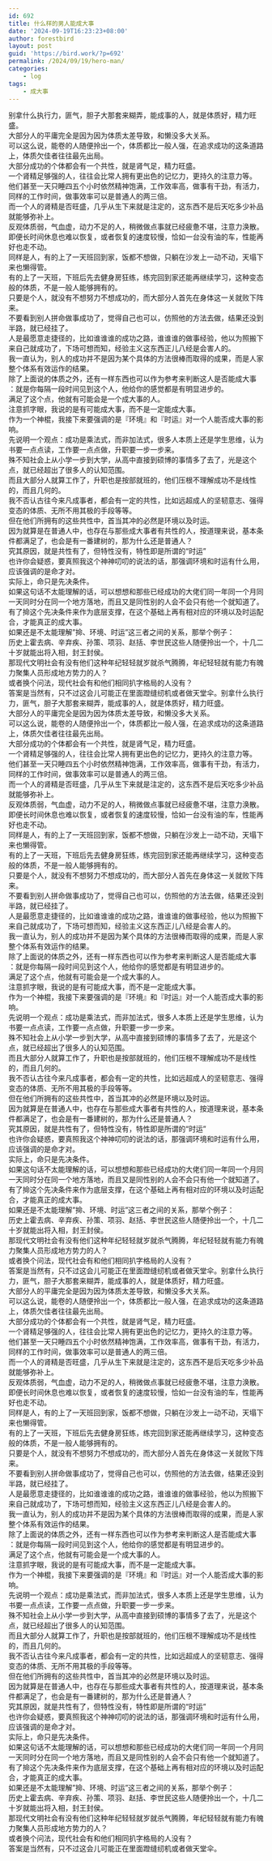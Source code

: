 ```yaml
---
id: 692
title: 什么样的男人能成大事
date: '2024-09-19T16:23:23+08:00'
author: forestbird
layout: post
guid: 'https://bird.work/?p=692'
permalink: /2024/09/19/hero-man/
categories:
    - log
tags:
    - 成大事
---
```


别拿什么执行力，匪气，胆子大那套来糊弄，能成事的人，就是体质好，精力旺盛。  
大部分人的平庸完全是因为因为体质太差导致，和懒没多大关系。  
可以这么说，能卷的人随便拎出一个，体质都比一般人强，在追求成功的这条道路上，体质欠佳者往往最先出局。  
大部分成功的个体都会有一个共性，就是肾气足，精力旺盛。  
一个肾精足够强的人，往往会比常人拥有更出色的记忆力，更持久的注意力等。  
他们甚至一天只睡四五个小时依然精神饱满，工作效率高，做事有干劲，有活力，同样的工作时间，做事效率可以是普通人的两三倍。  
而一个人的肾精是否旺盛，几乎从生下来就是注定的，这东西不是后天吃多少补品就能够弥补上。  
反观体质弱，气血虚，动力不足的人，稍微做点事就已经疲惫不堪，注意力涣散。  
即便长时间休息也难以恢复，或者恢复的速度较慢，恰如一台没有油的车，性能再好也走不动。  
同样是人，有的上了一天班回到家，饭都不想做，只躺在沙发上一动不动，天塌下来也懒得管。  
有的上了一天班，下班后先去健身房狂练，练完回到家还能再继续学习，这种变态般的体质，不是一般人能够拥有的。  
只要是个人，就没有不想努力不想成功的，而大部分人首先在身体这一关就败下阵来。  
不要看到别人拼命做事成功了，觉得自己也可以，仿照他的方法去做，结果还没到半路，就已经挂了。  
人是最愿意走捷径的，比如谁谁谁的成功之路，谁谁谁的做事经验，他以为照搬下来自己就成功了，下场可想而知，经验主义这东西正儿八经是会害人的。  
我一直认为，别人的成功并不是因为某个具体的方法很棒而取得的成果，而是人家整个体系有效运作的结果。  
除了上面说的体质之外，还有一样东西也可以作为参考来判断这人是否能成大事 ：就是你每隔一段时间见到这个人，他给你的感觉都是有明显进步的。  
满足了这个点，他就有可能会是一个成大事的人。  
注意抓字眼，我说的是有可能成大事，而不是一定能成大事。  
作为一个神棍，我接下来要强调的是『环境』和『时运』对一个人能否成大事的影响。  
先说明一个观点：成功是乘法式，而非加法式，很多人本质上还是学生思维，认为书要一点点读，工作要一点点做，升职要一步一步来。  
殊不知社会上从小学一步到大学，从高中直接到硕博的事情多了去了，光是这个点，就已经超出了很多人的认知范围。  
而且大部分人就算工作了，升职也是按部就班的，他们压根不理解成功不是线性的，而且几何的。  
我不否认古往今来凡成事者，都会有一定的共性，比如远超成人的坚韧意志、强得变态的体质、无所不用其极的手段等等。  
但在他们所拥有的这些共性中，首当其冲的必然是环境以及时运。  
因为就算是在普通人中，也存在与那些成大事者有共性的人，按道理来说，基本条件都满足了，也会是有一番建树的，那为什么还是普通人？  
究其原因，就是共性有了，但特性没有，特性即是所谓的“时运”  
也许你会疑惑，要真照我这个神神叨叨的说法的话，那强调环境和时运有什么用，应该强调的是命才对。  
实际上，命只是先决条件。  
如果这句话不太能理解的话，可以想想和那些已经成功的大佬们同一年同一个月同一天同时分在同一个地方落地，而且又是同性别的人会不会只有他一个就知道了。  
有了掵这个先决条件来作为底层支撑，在这个基础上再有相对应的环境以及时运配合，才能真正的成大事。  
如果还是不太能理解”掵、环境、时运”这三者之间的关系，那举个例子：  
历史上霍去病、辛弃疾、孙策、项羽、赵括、李世民这些人随便拎出一个，十几二十岁就能出将入相，封王封侯。  
那现代文明社会有没有他们这种年纪轻轻就岁就杀气腾腾，年纪轻轻就有能力有魄力聚集人员形成地方势力的人？  
或者换个问法，现代社会有和他们相同扒字格局的人没有？  
答案是当然有，只不过这会儿可能正在里面蹬缝纫机或者做天堂伞。别拿什么执行力，匪气，胆子大那套来糊弄，能成事的人，就是体质好，精力旺盛。  
大部分人的平庸完全是因为因为体质太差导致，和懒没多大关系。  
可以这么说，能卷的人随便拎出一个，体质都比一般人强，在追求成功的这条道路上，体质欠佳者往往最先出局。  
大部分成功的个体都会有一个共性，就是肾气足，精力旺盛。  
一个肾精足够强的人，往往会比常人拥有更出色的记忆力，更持久的注意力等。  
他们甚至一天只睡四五个小时依然精神饱满，工作效率高，做事有干劲，有活力，同样的工作时间，做事效率可以是普通人的两三倍。  
而一个人的肾精是否旺盛，几乎从生下来就是注定的，这东西不是后天吃多少补品就能够弥补上。  
反观体质弱，气血虚，动力不足的人，稍微做点事就已经疲惫不堪，注意力涣散。  
即便长时间休息也难以恢复，或者恢复的速度较慢，恰如一台没有油的车，性能再好也走不动。  
同样是人，有的上了一天班回到家，饭都不想做，只躺在沙发上一动不动，天塌下来也懒得管。  
有的上了一天班，下班后先去健身房狂练，练完回到家还能再继续学习，这种变态般的体质，不是一般人能够拥有的。  
只要是个人，就没有不想努力不想成功的，而大部分人首先在身体这一关就败下阵来。  
不要看到别人拼命做事成功了，觉得自己也可以，仿照他的方法去做，结果还没到半路，就已经挂了。  
人是最愿意走捷径的，比如谁谁谁的成功之路，谁谁谁的做事经验，他以为照搬下来自己就成功了，下场可想而知，经验主义这东西正儿八经是会害人的。  
我一直认为，别人的成功并不是因为某个具体的方法很棒而取得的成果，而是人家整个体系有效运作的结果。  
除了上面说的体质之外，还有一样东西也可以作为参考来判断这人是否能成大事 ：就是你每隔一段时间见到这个人，他给你的感觉都是有明显进步的。  
满足了这个点，他就有可能会是一个成大事的人。  
注意抓字眼，我说的是有可能成大事，而不是一定能成大事。  
作为一个神棍，我接下来要强调的是『环境』和『时运』对一个人能否成大事的影响。  
先说明一个观点：成功是乘法式，而非加法式，很多人本质上还是学生思维，认为书要一点点读，工作要一点点做，升职要一步一步来。  
殊不知社会上从小学一步到大学，从高中直接到硕博的事情多了去了，光是这个点，就已经超出了很多人的认知范围。  
而且大部分人就算工作了，升职也是按部就班的，他们压根不理解成功不是线性的，而且几何的。  
我不否认古往今来凡成事者，都会有一定的共性，比如远超成人的坚韧意志、强得变态的体质、无所不用其极的手段等等。  
但在他们所拥有的这些共性中，首当其冲的必然是环境以及时运。  
因为就算是在普通人中，也存在与那些成大事者有共性的人，按道理来说，基本条件都满足了，也会是有一番建树的，那为什么还是普通人？  
究其原因，就是共性有了，但特性没有，特性即是所谓的“时运”  
也许你会疑惑，要真照我这个神神叨叨的说法的话，那强调环境和时运有什么用，应该强调的是命才对。  
实际上，命只是先决条件。  
如果这句话不太能理解的话，可以想想和那些已经成功的大佬们同一年同一个月同一天同时分在同一个地方落地，而且又是同性别的人会不会只有他一个就知道了。  
有了掵这个先决条件来作为底层支撑，在这个基础上再有相对应的环境以及时运配合，才能真正的成大事。  
如果还是不太能理解”掵、环境、时运”这三者之间的关系，那举个例子：  
历史上霍去病、辛弃疾、孙策、项羽、赵括、李世民这些人随便拎出一个，十几二十岁就能出将入相，封王封侯。  
那现代文明社会有没有他们这种年纪轻轻就岁就杀气腾腾，年纪轻轻就有能力有魄力聚集人员形成地方势力的人？  
或者换个问法，现代社会有和他们相同扒字格局的人没有？  
答案是当然有，只不过这会儿可能正在里面蹬缝纫机或者做天堂伞。别拿什么执行力，匪气，胆子大那套来糊弄，能成事的人，就是体质好，精力旺盛。  
大部分人的平庸完全是因为因为体质太差导致，和懒没多大关系。  
可以这么说，能卷的人随便拎出一个，体质都比一般人强，在追求成功的这条道路上，体质欠佳者往往最先出局。  
大部分成功的个体都会有一个共性，就是肾气足，精力旺盛。  
一个肾精足够强的人，往往会比常人拥有更出色的记忆力，更持久的注意力等。  
他们甚至一天只睡四五个小时依然精神饱满，工作效率高，做事有干劲，有活力，同样的工作时间，做事效率可以是普通人的两三倍。  
而一个人的肾精是否旺盛，几乎从生下来就是注定的，这东西不是后天吃多少补品就能够弥补上。  
反观体质弱，气血虚，动力不足的人，稍微做点事就已经疲惫不堪，注意力涣散。  
即便长时间休息也难以恢复，或者恢复的速度较慢，恰如一台没有油的车，性能再好也走不动。  
同样是人，有的上了一天班回到家，饭都不想做，只躺在沙发上一动不动，天塌下来也懒得管。  
有的上了一天班，下班后先去健身房狂练，练完回到家还能再继续学习，这种变态般的体质，不是一般人能够拥有的。  
只要是个人，就没有不想努力不想成功的，而大部分人首先在身体这一关就败下阵来。  
不要看到别人拼命做事成功了，觉得自己也可以，仿照他的方法去做，结果还没到半路，就已经挂了。  
人是最愿意走捷径的，比如谁谁谁的成功之路，谁谁谁的做事经验，他以为照搬下来自己就成功了，下场可想而知，经验主义这东西正儿八经是会害人的。  
我一直认为，别人的成功并不是因为某个具体的方法很棒而取得的成果，而是人家整个体系有效运作的结果。  
除了上面说的体质之外，还有一样东西也可以作为参考来判断这人是否能成大事 ：就是你每隔一段时间见到这个人，他给你的感觉都是有明显进步的。  
满足了这个点，他就有可能会是一个成大事的人。  
注意抓字眼，我说的是有可能成大事，而不是一定能成大事。  
作为一个神棍，我接下来要强调的是『环境』和『时运』对一个人能否成大事的影响。  
先说明一个观点：成功是乘法式，而非加法式，很多人本质上还是学生思维，认为书要一点点读，工作要一点点做，升职要一步一步来。  
殊不知社会上从小学一步到大学，从高中直接到硕博的事情多了去了，光是这个点，就已经超出了很多人的认知范围。  
而且大部分人就算工作了，升职也是按部就班的，他们压根不理解成功不是线性的，而且几何的。  
我不否认古往今来凡成事者，都会有一定的共性，比如远超成人的坚韧意志、强得变态的体质、无所不用其极的手段等等。  
但在他们所拥有的这些共性中，首当其冲的必然是环境以及时运。  
因为就算是在普通人中，也存在与那些成大事者有共性的人，按道理来说，基本条件都满足了，也会是有一番建树的，那为什么还是普通人？  
究其原因，就是共性有了，但特性没有，特性即是所谓的“时运”  
也许你会疑惑，要真照我这个神神叨叨的说法的话，那强调环境和时运有什么用，应该强调的是命才对。  
实际上，命只是先决条件。  
如果这句话不太能理解的话，可以想想和那些已经成功的大佬们同一年同一个月同一天同时分在同一个地方落地，而且又是同性别的人会不会只有他一个就知道了。  
有了掵这个先决条件来作为底层支撑，在这个基础上再有相对应的环境以及时运配合，才能真正的成大事。  
如果还是不太能理解”掵、环境、时运”这三者之间的关系，那举个例子：  
历史上霍去病、辛弃疾、孙策、项羽、赵括、李世民这些人随便拎出一个，十几二十岁就能出将入相，封王封侯。  
那现代文明社会有没有他们这种年纪轻轻就岁就杀气腾腾，年纪轻轻就有能力有魄力聚集人员形成地方势力的人？  
或者换个问法，现代社会有和他们相同扒字格局的人没有？  
答案是当然有，只不过这会儿可能正在里面蹬缝纫机或者做天堂伞。